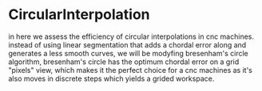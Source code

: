 # CircularInterpolation
in here we assess the efficiency of circular interpolations in cnc machines.
instead of using linear segmentation that adds a chordal error along and generates a less smooth curves,
we will be modyfing bresenham's circle algorithm, bresenham's circle has the optimum chordal error on a grid "pixels" view,
which makes it the perfect choice for a cnc machines as it's also moves in discrete steps which yields a grided workspace.

